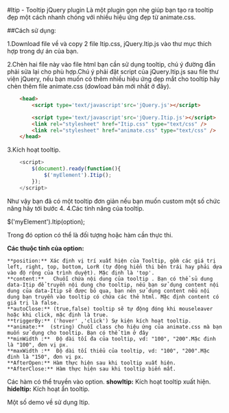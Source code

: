#Itip - Tooltip jQuery plugin
Là một plugin gọn nhẹ  giúp bạn tạo ra tooltip đẹp một cách nhanh chóng với nhiều hiệu ứng đẹp từ animate.css.

##Cách sử dụng: 

1.Download file về và copy 2 file Itip.css, jQuery.Itip.js vào thư mục thích hợp trong dự án của bạn.

2.Chèn hai file này vào file html bạn cần sử dụng tooltip, chú ý đường đẫn phải sửa lại cho phù hợp.Chú ý phải đặt script của jQuery.Itip.js sau file thư viện jQuery, nếu bạn muốn có thêm nhiều hiệu ứng dẹp mắt cho tooltip hãy chèn thêm file animate.css (dowload bản mới nhất ở đây).
```html
	<head>
		<script type='text/javascript'src='jQuery.js'></script>

		<script type='text/javascript'src='jQuery.Itip.js'></script>
		<link rel="stylesheet" href="Itip.css" type="text/css" />
		<link rel="stylesheet" href="animate.css" type="text/css" />
	</head>
```

3.Kích hoạt tooltip.
```javascript
	<script>
		$(document).ready(function(){
			$('myElement').Itip();
		});
	</script>
```
  Như vậy bạn đã có một tooltip đơn giản nếu bạn muốn custom một số chức năng hãy tới bước 4.
4.Các tính năng của tooltip.

 $('myElement').Itip(option);

Trong đó option có thể là đối tượng hoặc hàm cần thực thi.

**Các thuộc tính của option:**

	**position:** Xác định vị trí xuất hiện của Tooltip, gồm các giá trị left, right, top, bottom, LorR (tự động hiển thi bên trái hay phải dựa vào độ rộng của trình duyệt). Mặc định là 'top'.
	**content:**   Chuỗi chứa nội dung của tooltip . Bạn có thể sủ dung data-Itip để truyền nội dung cho tooltip, nếu bạn sử dụng content nội dung của data-Itip sẽ được bỏ qua, bạn nên sử dụng content nếu nội dung bạn truyền vào tooltip có chứa các thẻ html. Mặc định content có giá trị là false.
	**autoClose:** (true,false) tooltip sẽ tự động đóng khi mouseleaver hoặc khi click, mặc định là true.
	**triggerBy:** ('hover' ,'click') Sự kiện kích hoạt tooltip.
	**animate:**  (string) Chuỗi class cho hiệu ứng của animate.css mà bạn muốn sử dụng cho tooltip. Bạn có thể tìm ở đây
	**minWidth :**  Độ dài tối đa của tooltip, vd: "100", "200".Mặc đinh là "100", đơn vị px.
	**maxWidth :**  Độ dài tối thiểu của tooltip, vd: "100", "200".Mặc đinh là "150", đơn vị px.
	**AfterOpen:** Hàm thực hiện sau khi tooltip xuất hiện.
	**AfterClose:** Hàm thực hiện sau khi tooltip biến mất.

Các hàm có thể truyền vào option.
	**showItip:** Kích hoạt tooltip xuất hiện.
	**hideItip:** Kích hoạt ẩn tooltip.

Một số demo về sử dụng Itip.




